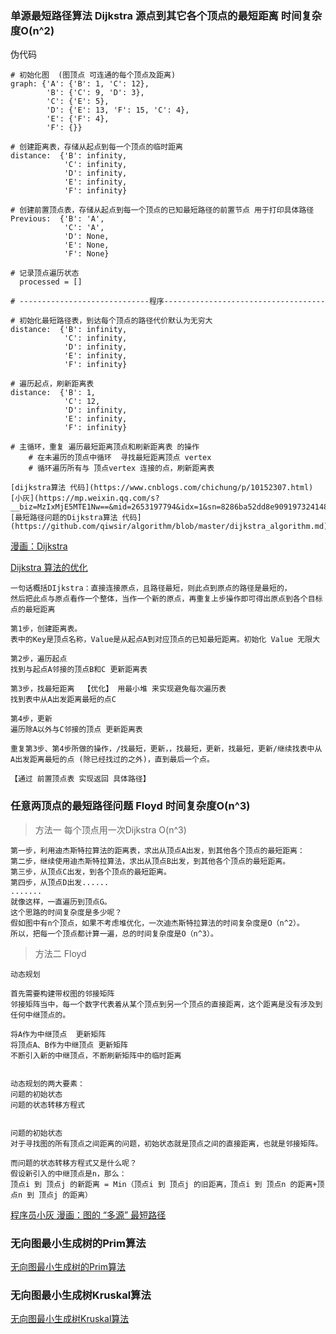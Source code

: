 ### 单源最短路径算法 Dijkstra 源点到其它各个顶点的最短距离 时间复杂度O(n^2)

伪代码
```
# 初始化图  (图顶点 可连通的每个顶点及距离)
graph: {'A': {'B': 1, 'C': 12},
        'B': {'C': 9, 'D': 3},
        'C': {'E': 5},
        'D': {'E': 13, 'F': 15, 'C': 4},
        'E': {'F': 4},
        'F': {}}

# 创建距离表，存储从起点到每一个顶点的临时距离
distance:  {'B': infinity,
			'C': infinity,
			'D': infinity,
			'E': infinity,
			'F': infinity}
            
# 创建前置顶点表，存储从起点到每一个顶点的已知最短路径的前置节点 用于打印具体路径
Previous:  {'B': 'A',
			'C': 'A',
			'D': None,
			'E': None,
			'F': None}
            
# 记录顶点遍历状态
  processed = []
  
# -----------------------------程序------------------------------------

# 初始化最短路径表，到达每个顶点的路径代价默认为无穷大
distance:  {'B': infinity,
			'C': infinity,
			'D': infinity,
			'E': infinity,
			'F': infinity}
            
# 遍历起点，刷新距离表
distance:  {'B': 1,
			'C': 12,
			'D': infinity,
			'E': infinity,
			'F': infinity}
            
# 主循环，重复 遍历最短距离顶点和刷新距离表 的操作
	# 在未遍历的顶点中循环  寻找最短距离顶点 vertex
	# 循环遍历所有与 顶点vertex 连接的点，刷新距离表
    
[dijkstra算法 代码](https://www.cnblogs.com/chichung/p/10152307.html)
[小灰](https://mp.weixin.qq.com/s?__biz=MzIxMjE5MTE1Nw==&mid=2653197794&idx=1&sn=8286ba52dd8e909197324148ffe6b7d7&chksm=8c99e738bbee6e2e16332dea4c5daef34dc2db6166149244c5406b1042c46d166e83e2e6f2df&scene=21#wechat_redirect)
[最短路径问题的Dijkstra算法 代码](https://github.com/qiwsir/algorithm/blob/master/dijkstra_algorithm.md)
```

[漫画：Dijkstra ](https://mp.weixin.qq.com/s?__biz=MzIxMjE5MTE1Nw==&mid=2653197626&idx=1&sn=fca7472af006a7f8890ee84ad7cf1116&chksm=8c99e7e0bbee6ef6faa1a34160a5e135503425e37552e90dfca2fbc10f223dbf3b875e84e418&scene=21#wechat_redirect)

[Dijkstra 算法的优化](https://mp.weixin.qq.com/s?__biz=MzIxMjE5MTE1Nw==&mid=2653197794&idx=1&sn=8286ba52dd8e909197324148ffe6b7d7&chksm=8c99e738bbee6e2e16332dea4c5daef34dc2db6166149244c5406b1042c46d166e83e2e6f2df&scene=21#wechat_redirect)

```
一句话概括DIjkstra：直接连接原点，且路径最短，则此点到原点的路径是最短的，
然后把此点与原点看作一个整体，当作一个新的原点，再重复上步操作即可得出原点到各个目标点的最短距离

第1步，创建距离表。
表中的Key是顶点名称，Value是从起点A到对应顶点的已知最短距离。初始化 Value 无限大

第2步，遍历起点
找到与起点A邻接的顶点B和C 更新距离表

第3步，找最短距离  【优化】 用最小堆 来实现避免每次遍历表
找到表中从A出发距离最短的点C

第4步，更新
遍历除A以外与C邻接的顶点 更新距离表

重复第3步、第4步所做的操作，/找最短，更新，，找最短，更新，找最短，更新/继续找表中从A出发距离最短的点 (除已经找过的之外)，直到最后一个点。

【通过 前置顶点表 实现返回 具体路径】
```

### 任意两顶点的最短路径问题 Floyd 时间复杂度O(n^3)

> 方法一 每个顶点用一次Dijkstra  O(n^3)

    第一步，利用迪杰斯特拉算法的距离表，求出从顶点A出发，到其他各个顶点的最短距离：
    第二步，继续使用迪杰斯特拉算法，求出从顶点B出发，到其他各个顶点的最短距离。
    第三步，从顶点C出发，到各个顶点的最短距离。
    第四步，从顶点D出发......
    .......
    就像这样，一直遍历到顶点G。
    这个思路的时间复杂度是多少呢？
    假如图中有n个顶点，如果不考虑堆优化，一次迪杰斯特拉算法的时间复杂度是O（n^2）。
    所以，把每一个顶点都计算一遍，总的时间复杂度是O（n^3）。

> 方法二 Floyd 

```
动态规划

首先需要构建带权图的邻接矩阵
邻接矩阵当中，每一个数字代表着从某个顶点到另一个顶点的直接距离，这个距离是没有涉及到任何中继顶点的。

将A作为中继顶点  更新矩阵
将顶点A、B作为中继顶点 更新矩阵
不断引入新的中继顶点，不断刷新矩阵中的临时距离


动态规划的两大要素：
问题的初始状态
问题的状态转移方程式


问题的初始状态
对于寻找图的所有顶点之间距离的问题，初始状态就是顶点之间的直接距离，也就是邻接矩阵。

而问题的状态转移方程式又是什么呢？
假设新引入的中继顶点是n，那么：
顶点i 到 顶点j 的新距离 = Min（顶点i 到 顶点j 的旧距离，顶点i 到 顶点n 的距离+顶点n 到 顶点j 的距离）
```

[程序员小灰 漫画：图的 “多源” 最短路径](https://mp.weixin.qq.com/s/qnPSzv_xWSZN0VpdUgwvMg)


### 无向图最小生成树的Prim算法

[无向图最小生成树的Prim算法](https://github.com/qiwsir/algorithm/blob/master/prim_algorithm.md)

### 无向图最小生成树Kruskal算法

[无向图最小生成树Kruskal算法](https://github.com/qiwsir/algorithm/blob/master/kruskal_algorithm.md)
